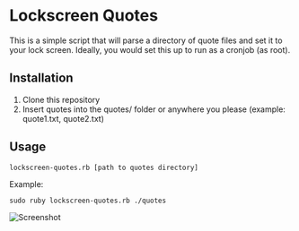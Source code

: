 # Lockscreen Quotes
This is a simple script that will parse a directory of quote files and set it to your lock screen. Ideally, you would set this up to run as a cronjob (as root).

## Installation

1. Clone this repository
2. Insert quotes into the quotes/ folder or anywhere you please (example: quote1.txt, quote2.txt)

## Usage

`lockscreen-quotes.rb [path to quotes directory]`

Example:

`sudo ruby lockscreen-quotes.rb ./quotes`

![Screenshot](https://github.com/tyler-king/lockscreen-quotes/raw/master/screenshot.png "Screenshot")